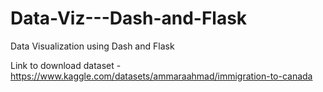 # Data-Viz---Dash-and-Flask
Data Visualization using Dash and Flask

Link to download dataset - https://www.kaggle.com/datasets/ammaraahmad/immigration-to-canada
